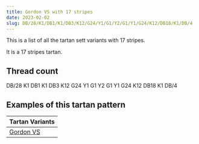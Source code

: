 ```yaml
---
title: Gordon VS with 17 stripes
date: 2023-02-02
slug: DB/28/K1/DB1/K1/DB3/K12/G24/Y1/G1/Y2/G1/Y1/G24/K12/DB18/K1/DB/4
---
```

This is a list of all the tartan sett variants with 17 stripes.

It is a 17 stripes tartan.


## Thread count
DB/28 K1 DB1 K1 DB3 K12 G24 Y1 G1 Y2 G1 Y1 G24 K12 DB18 K1 DB/4

## Examples of this tartan pattern

| Tartan Variants |
|---------------|
| [Gordon VS](/variants/db/28/k1/db1/k1/db3/k12/g24/y1/g1/y2/g1/y1/g24/k12/db18/k1/db/4-db00004c-g004c00-k000000-yffff00)||
